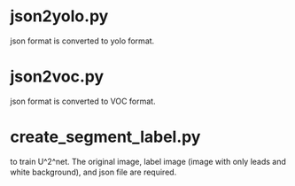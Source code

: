 # json2yolo.py
 json format is converted to yolo format.  


# json2voc.py
 json format is converted to VOC format.  

 
# create_segment_label.py
 to train U^2^net. The original image, label image (image with only leads and white background), and json file are required.　　
